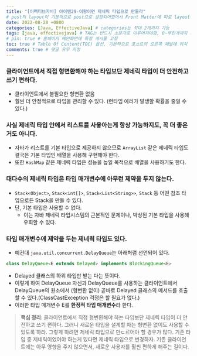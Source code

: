 ```yaml
---
title: "[이펙티브자바] 아이템29-이왕이면 제네릭 타입으로 만들라"
# post의 layout이 기본적으로 post으로 설정되어있어서 Front Matter에 따로 layout변수를 만들어 주지 않아도 된다.
date: 2022-08-20 +0800
categories: [Java, EffectiveJava] # categories는 최대 2개까지 가능
tags: [java, effectivejava] # TAG는 반드시 소문자로 이루어져야함, 0~무한개까지 지정 가능
# pin: true # 홈페이지 메인화면에 특정 게시물 고정
toc: true # Table Of Content(TOC) 옵션, 기본적으로 포스트의 오른쪽 패널에 위치
comments: true # 댓글 유무 지정
---
```


### 클라이언트에서 직접 형변환해야 하는 타입보단 제네릭 타입이 더 안전하고 쓰기 편하다.
- 클라이언트에서 불필요한 형변환 없음
- 훨씬 더 안정적으로 타입을 관리할 수 있다. (런타임 에러가 발생할 확률을 줄일 수 있다.)

### 사실 제네릭 타입 안에서 리스트를 사욯아는게 항상 가능하지도, 꼭 더 좋은 거도 아니다.
- 자바가 리스트를 기본 타입으로 제공하지 않으므로 `ArrayList` 같은 제네릭 타입도 결국은 기본 타입인 배열을 사용해 구현해야 한다.
- 또한 `HashMap` 같은 제네릭 타입은 성능을 높일 목적으로 배열을 사용하기도 한다.

### 대다수의 제네릭 타입은 타입 매개변수에 아무런 제약을 두지 않는다.
- `Stack<Object>`, `Stack<int[]>`, `Stack<List<String>>`, `Stack` 등 어떤 참조 타입으로든 Stack을 만들 수 있다.
- 단, 기본 타입은 사용할 수 없다.
    - 이는 자바 제네릭 타입시스템의 근본적인 문제이나, 박싱된 기본 타입을 사용해 우회할 수 있다.

### 타입 매개변수에 제약을 두는 제네릭 타입도 있다.
-  예컨대 `java.util.concurrent.DelayQueue`는 아래처럼 선언되어 있다.

```java
class DelayQueue<E extends Delayed> implements BlockingQueue<E>
```

- Delayed 클래스의 하위 타입만 받는 다는 뜻이다.
- 이렇게 하여 DelayQueue 자신과 DelayQueue를 사용하는 클라이언트에서 DelayQueue의 원소에서 (형변환 없이) 곧바로 Delayed 클래스의 메서드를 호출할 수 있다.(ClassCastException 걱정은 할 필요가 없다.)
- 이러한 타입 매개변수 E를 <b>한정적 타입 매개변수</b>라 한다.

> **핵심 정리**: 클라이언트에서 직접 형변환해야 하는 타입보단 제네릭 타입이 더 안전하고 쓰기 편하다. 그러니 새로운 타입을 설계할 때는 형변환 없이도 사용할 수 있도록 하라. 그렇게 하려면 제네릭 타입으로 만ㄷ르어야 할 경우가 많다. 기존 타입 중 제네릭이었어야 하는게 있다면 제네릭 타입으로 변경하자. 기존 클라이언트에는 아무 영향을 주지 않으면서, 새로운 사용자를 훨씬 편하게 해주는 길이다.
